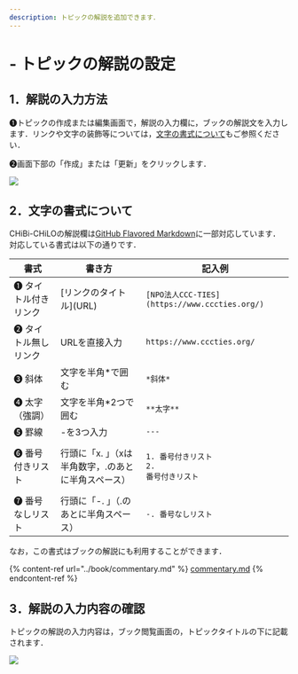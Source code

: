 ```yaml
---
description: トピックの解説を追加できます．
---
```


# - トピックの解説の設定

## 1．解説の入力方法

❶トピックの作成または編集画面で，解説の入力欄に，ブックの解説文を入力します．リンクや文字の装飾等については，[文字の書式について](commentary.md#2nonitsuite)もご参照ください．

❷画面下部の「作成」または「更新」をクリックします．

![](../.gitbook/assets/topic-commentary\_01.png)

## 2．文字の書式について

CHiBi-CHiLOの解説欄は[GitHub Flavored Markdown](https://github.github.com/gfm/)に一部対応しています．\
対応している書式は以下の通りです．

| 書式          | 書き方                          | 記入例                                                       |
| ----------- | ---------------------------- | --------------------------------------------------------- |
| ❶ タイトル付きリンク | \[リンクのタイトル]\(URL)            | `[NPO法人CCC-TIES](https://www.cccties.org/)`               |
| ❷ タイトル無しリンク | URLを直接入力                     | `https://www.cccties.org/`                                |
| ❸ 斜体        | 文字を半角\*で囲む                   | `*斜体*`                                                    |
| ❹ 太字（強調）    | 文字を半角\*2つで囲む                 | `**太字**`                                                  |
| ❺ 罫線        | -を3つ入力                       | `---`                                                     |
| ❻ 番号付きリスト   | 行頭に「x. 」（xは半角数字，.のあとに半角スペース） | <p><code>1. 番号付きリスト</code><br><code>2. 番号付きリスト</code></p> |
| ❼ 番号なしリスト   | 行頭に「-. 」（.のあとに半角スペース）        | `-. 番号なしリスト`                                              |

なお，この書式はブックの解説にも利用することができます．

{% content-ref url="../book/commentary.md" %}
[commentary.md](../book/commentary.md)
{% endcontent-ref %}

## 3．解説の入力内容の確認

トピックの解説の入力内容は，ブック閲覧画面の，トピックタイトルの下に記載されます．

![](../.gitbook/assets/topic-commentary\_02.png)